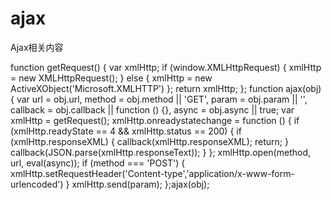 # ajax
Ajax相关内容

function getRequest() {
    var xmlHttp;
    if (window.XMLHttpRequest) {
        xmlHttp = new XMLHttpRequest();
    } else {
        xmlHttp = new ActiveXObject('Microsoft.XMLHTTP')
    };
    return xmlHttp;
};
function ajax(obj) {
    var url = obj.url,
        method = obj.method || 'GET',
        param = obj.param || '',
        callback = obj.callback || function () {},
        async = obj.async || true;
    var xmlHttp = getRequest();
    xmlHttp.onreadystatechange = function () {
        if (xmlHttp.readyState == 4 && xmlHttp.status == 200) {
            if (xmlHttp.responseXML) {
                callback(xmlHttp.responseXML);
                return;
            }
            callback(JSON.parse(xmlHttp.responseText));
        }
    };
    xmlHttp.open(method, url, eval(async));
    if (method === 'POST') {
        xmlHttp.setRequestHeader('Content-type','application/x-www-form-urlencoded')
    }
    xmlHttp.send(param);
};ajax(obj);
